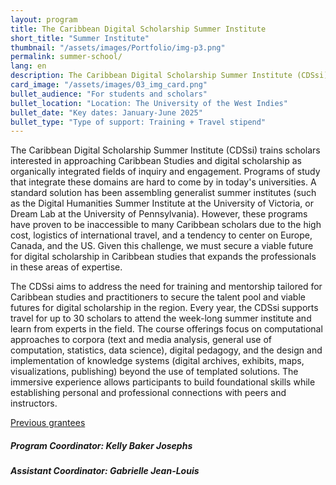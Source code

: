 ```yaml
---
layout: program
title: The Caribbean Digital Scholarship Summer Institute
short_title: "Summer Institute"
thumbnail: "/assets/images/Portfolio/img-p3.png"
permalink: summer-school/
lang: en
description: The Caribbean Digital Scholarship Summer Institute (CDSsi) trains scholars interested in approaching Caribbean Studies and digital scholarship as organically integrated fields of inquiry and engagement. The CDSsi supports travel for up to 30 scholars to attend the week-long summer institute and learn from experts in the field
card_image: "/assets/images/03_img_card.png"
bullet_audience: "For students and scholars"
bullet_location: "Location: The University of the West Indies"
bullet_date: "Key dates: January-June 2025"
bullet_type: "Type of support: Training + Travel stipend"
---
```


<!-- <div class="project-demo-btn">
        <a class="btn project-btn" href="{{site.baseurl}}/summer-school/cfp2025/">Apply for 2025</a>
    </div>
<hr>
<br> -->

<div class="portfolio-details">
  <p>The Caribbean Digital Scholarship Summer Institute (CDSsi) trains scholars interested in approaching Caribbean Studies and digital scholarship as organically integrated fields of inquiry and engagement. Programs of study that integrate these domains are hard to come by in today's universities. A standard solution has been assembling generalist summer institutes (such as the Digital Humanities Summer Institute at the University of Victoria, or Dream Lab at the University of Pennsylvania). However, these programs have proven to be inaccessible to many Caribbean scholars due to the high cost, logistics of international travel, and a tendency to center on Europe, Canada, and the US. Given this challenge, we must secure a viable future for digital scholarship in Caribbean studies that expands the professionals in these areas of expertise.</p>
  
  <p>The CDSsi aims to address the need for training and mentorship tailored for Caribbean studies and practitioners to secure the talent pool and viable futures for digital scholarship in the region. Every year, the CDSsi supports travel for up to 30 scholars to attend the week-long summer institute and learn from experts in the field. The course offerings focus on computational approaches to corpora (text and media analysis, general use of computation, statistics, data science), digital pedagogy, and the design and implementation of knowledge systems (digital archives, exhibits, maps, visualizations, publishing) beyond the use of templated solutions. The immersive experience allows participants to build foundational skills while establishing personal and professional connections with peers and instructors.</p>

  <div class="project-demo-btn">
        <a class="btn project-btn" href="{{site.baseurl}}/grantees-cdssi/">Previous grantees</a>
    </div>

  <div><h5>Program Coordinator: Kelly Baker Josephs</h5></div>
  <div><h5>Assistant Coordinator: Gabrielle Jean-Louis</h5> </div>
 
</div>
